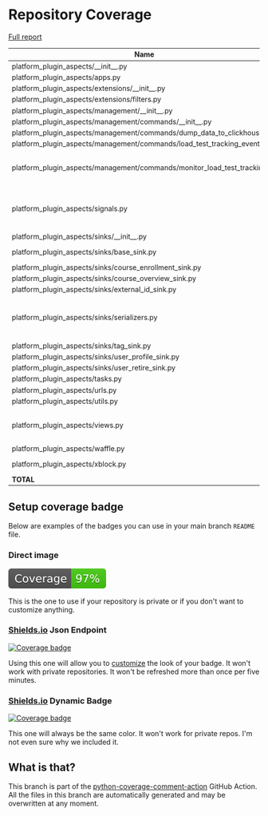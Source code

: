 # Repository Coverage

[Full report](https://htmlpreview.github.io/?https://github.com/openedx/platform-plugin-aspects/blob/python-coverage-comment-action-data/htmlcov/index.html)

| Name                                                                           |    Stmts |     Miss |   Branch |   BrPart |   Cover |   Missing |
|------------------------------------------------------------------------------- | -------: | -------: | -------: | -------: | ------: | --------: |
| platform\_plugin\_aspects/\_\_init\_\_.py                                      |        4 |        0 |        0 |        0 |    100% |           |
| platform\_plugin\_aspects/apps.py                                              |        9 |        0 |        0 |        0 |    100% |           |
| platform\_plugin\_aspects/extensions/\_\_init\_\_.py                           |        0 |        0 |        0 |        0 |    100% |           |
| platform\_plugin\_aspects/extensions/filters.py                                |       29 |        0 |        0 |        0 |    100% |           |
| platform\_plugin\_aspects/management/\_\_init\_\_.py                           |        0 |        0 |        0 |        0 |    100% |           |
| platform\_plugin\_aspects/management/commands/\_\_init\_\_.py                  |        0 |        0 |        0 |        0 |    100% |           |
| platform\_plugin\_aspects/management/commands/dump\_data\_to\_clickhouse.py    |       64 |        0 |       16 |        0 |    100% |           |
| platform\_plugin\_aspects/management/commands/load\_test\_tracking\_events.py  |      111 |        0 |        6 |        0 |    100% |           |
| platform\_plugin\_aspects/management/commands/monitor\_load\_test\_tracking.py |      157 |        5 |       16 |        2 |     95% |158->162, 176-184 |
| platform\_plugin\_aspects/signals.py                                           |       33 |        8 |        0 |        0 |     76% |87-103, 201, 239, 277 |
| platform\_plugin\_aspects/sinks/\_\_init\_\_.py                                |        7 |        0 |        0 |        0 |    100% |           |
| platform\_plugin\_aspects/sinks/base\_sink.py                                  |      156 |        2 |       36 |        1 |     98% |   365-368 |
| platform\_plugin\_aspects/sinks/course\_enrollment\_sink.py                    |       11 |        0 |        0 |        0 |    100% |           |
| platform\_plugin\_aspects/sinks/course\_overview\_sink.py                      |       96 |        0 |       20 |        0 |    100% |           |
| platform\_plugin\_aspects/sinks/external\_id\_sink.py                          |       11 |        0 |        0 |        0 |    100% |           |
| platform\_plugin\_aspects/sinks/serializers.py                                 |       82 |        7 |        6 |        2 |     88% |30, 32-35, 210, 234, 259 |
| platform\_plugin\_aspects/sinks/tag\_sink.py                                   |       23 |        0 |        0 |        0 |    100% |           |
| platform\_plugin\_aspects/sinks/user\_profile\_sink.py                         |       11 |        0 |        0 |        0 |    100% |           |
| platform\_plugin\_aspects/sinks/user\_retire\_sink.py                          |       22 |        0 |        4 |        0 |    100% |           |
| platform\_plugin\_aspects/tasks.py                                             |       21 |        0 |        2 |        0 |    100% |           |
| platform\_plugin\_aspects/urls.py                                              |        6 |        0 |        0 |        0 |    100% |           |
| platform\_plugin\_aspects/utils.py                                             |      119 |        0 |       30 |        0 |    100% |           |
| platform\_plugin\_aspects/views.py                                             |      103 |        0 |       18 |        2 |     98% |136->139, 235->240 |
| platform\_plugin\_aspects/waffle.py                                            |        1 |        0 |        0 |        0 |    100% |           |
| platform\_plugin\_aspects/xblock.py                                            |       74 |        2 |       12 |        2 |     95% |  148, 198 |
|                                                                      **TOTAL** | **1150** |   **24** |  **166** |    **9** | **97%** |           |


## Setup coverage badge

Below are examples of the badges you can use in your main branch `README` file.

### Direct image

[![Coverage badge](https://raw.githubusercontent.com/openedx/platform-plugin-aspects/python-coverage-comment-action-data/badge.svg)](https://htmlpreview.github.io/?https://github.com/openedx/platform-plugin-aspects/blob/python-coverage-comment-action-data/htmlcov/index.html)

This is the one to use if your repository is private or if you don't want to customize anything.

### [Shields.io](https://shields.io) Json Endpoint

[![Coverage badge](https://img.shields.io/endpoint?url=https://raw.githubusercontent.com/openedx/platform-plugin-aspects/python-coverage-comment-action-data/endpoint.json)](https://htmlpreview.github.io/?https://github.com/openedx/platform-plugin-aspects/blob/python-coverage-comment-action-data/htmlcov/index.html)

Using this one will allow you to [customize](https://shields.io/endpoint) the look of your badge.
It won't work with private repositories. It won't be refreshed more than once per five minutes.

### [Shields.io](https://shields.io) Dynamic Badge

[![Coverage badge](https://img.shields.io/badge/dynamic/json?color=brightgreen&label=coverage&query=%24.message&url=https%3A%2F%2Fraw.githubusercontent.com%2Fopenedx%2Fplatform-plugin-aspects%2Fpython-coverage-comment-action-data%2Fendpoint.json)](https://htmlpreview.github.io/?https://github.com/openedx/platform-plugin-aspects/blob/python-coverage-comment-action-data/htmlcov/index.html)

This one will always be the same color. It won't work for private repos. I'm not even sure why we included it.

## What is that?

This branch is part of the
[python-coverage-comment-action](https://github.com/marketplace/actions/python-coverage-comment)
GitHub Action. All the files in this branch are automatically generated and may be
overwritten at any moment.